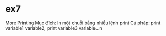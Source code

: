 # ex7
More Printing
Mục đích: 
  In một chuỗi bằng nhiều lệnh print
Cú pháp: 
  print variable1 variable2,
  print variable3 variable...n
